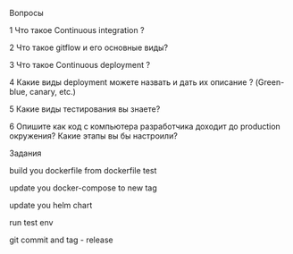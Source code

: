 Вопросы

1 Что такое Continuous integration ?

2 Что такое gitflow и его основные виды?

3 Что такое Continuous deployment ?

4 Какие виды deployment можете назвать и дать их описание ? (Green-blue, canary, etc.)

5 Какие виды тестирования вы знаете?

6 Опишите как код с компьютера разработчика доходит до production окружения? Какие этапы вы бы настроили?


Задания

build you dockerfile from dockerfile test

update you docker-compose to new tag

update you helm chart

run test env

git commit and tag - release